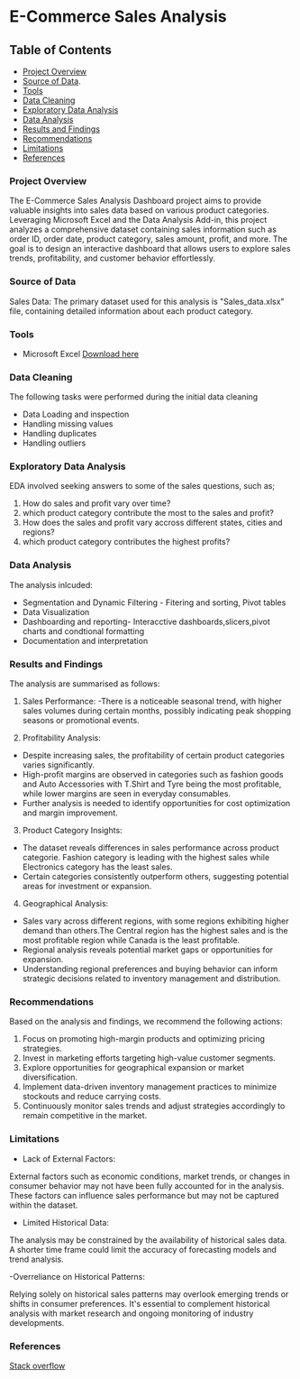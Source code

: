 # E-Commerce Sales Analysis

## Table of Contents

- [Project Overview](#project-overview)
- [Source of Data](#source-of-data). 
- [Tools](#tools)
- [Data Cleaning](#data-cleaning)
- [Exploratory Data Analysis](#exploratory-data-analysis)
- [Data Analysis](#data-analysis)
- [Results and Findings](#results-and-findings)
- [Recommendations](#recommendations)
- [Limitations](#limitations)
- [References](#references)

### Project Overview

The E-Commerce Sales Analysis Dashboard project aims to provide valuable insights into sales data based on various product categories. Leveraging Microsoft Excel and the Data Analysis Add-in, this project analyzes a comprehensive dataset containing sales information such as order ID, order date, product category, sales amount, profit, and more. The goal is to design an interactive dashboard that allows users to explore sales trends, profitability, and customer behavior effortlessly.

### Source of Data

Sales Data: The primary dataset used for this analysis is "Sales_data.xlsx" file, containing detailed information about each product category.

### Tools

- Microsoft Excel [Download here](https://microsoft.com)

### Data Cleaning

The following tasks were performed during the initial data cleaning
- Data Loading and inspection
- Handling missing values
- Handling duplicates
- Handling outliers


### Exploratory Data Analysis


EDA involved seeking answers to some of the sales questions, such as;
1. How do sales and profit vary over time?
2. which product category contribute the most to the sales and profit?
3. How does the sales and profit vary accross different states, cities and regions?
4. which product category contributes the highest profits?


### Data Analysis

The analysis inlcuded:
- Segmentation and Dynamic Filtering - Fitering and sorting, Pivot tables
- Data Visualization
- Dashboarding and reporting- Interacctive dashboards,slicers,pivot charts and condtional formatting
- Documentation and interpretation

### Results and Findings

The analysis are summarised as follows:
1. Sales Performance:
-There is a noticeable seasonal trend, with higher sales volumes during certain months, possibly indicating peak shopping seasons or promotional events.

2. Profitability Analysis:
- Despite increasing sales, the profitability of certain product categories varies significantly.
- High-profit margins are observed in categories such as fashion goods and Auto Accessories with T.Shirt and Tyre being the most profitable, while lower margins are seen in everyday consumables.
- Further analysis is needed to identify opportunities for cost optimization and margin improvement.

3. Product Category Insights:
- The dataset reveals differences in sales performance across product categorie. Fashion category is leading with the highest sales while Electronics category has the least sales.
- Certain categories consistently outperform others, suggesting potential areas for investment or expansion.

4. Geographical Analysis:
- Sales vary across different regions, with some regions exhibiting higher demand than others.The Central region has the highest sales and is the most profitable region while Canada is the least profitable.
- Regional analysis reveals potential market gaps or opportunities for expansion.
- Understanding regional preferences and buying behavior can inform strategic decisions related to inventory management and distribution.


### Recommendations

Based on the analysis and findings, we recommend the following actions:
1. Focus on promoting high-margin products and optimizing pricing strategies.
2. Invest in marketing efforts targeting high-value customer segments.
3. Explore opportunities for geographical expansion or market diversification.
4. Implement data-driven inventory management practices to minimize stockouts and reduce carrying costs.
5. Continuously monitor sales trends and adjust strategies accordingly to remain competitive in the market.


### Limitations
- Lack of External Factors:

External factors such as economic conditions, market trends, or changes in consumer behavior may not have been fully accounted for in the analysis. These factors can influence sales performance but may not be captured within the dataset.


- Limited Historical Data:

The analysis may be constrained by the availability of historical sales data. A shorter time frame could limit the accuracy of forecasting models and trend analysis.

-Overreliance on Historical Patterns:

Relying solely on historical sales patterns may overlook emerging trends or shifts in consumer preferences. It's essential to complement historical analysis with market research and ongoing monitoring of industry developments.

### References
[Stack overflow](https://stackoverflow.com)


    

